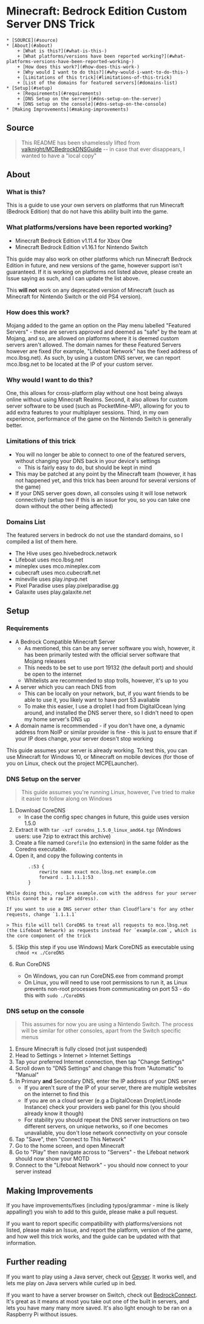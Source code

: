 # Minecraft: Bedrock Edition Custom Server DNS Trick

    * [SOURCE](#source)
    * [About](#about)
        + [What is this?](#what-is-this-)
        + [What platforms/versions have been reported working?](#what-platforms-versions-have-been-reported-working-)
        + [How does this work?](#how-does-this-work-)
        + [Why would I want to do this?](#why-would-i-want-to-do-this-)
        + [Limitations of this trick](#limitations-of-this-trick)
        + [List of the domains for featured servers](#domains-list)
    * [Setup](#setup)
        + [Requirements](#requirements)
        + [DNS Setup on the server](#dns-setup-on-the-server)
        + [DNS setup on the console](#dns-setup-on-the-console)
    * [Making Improvements](#making-improvements)

## Source

> This README has been shamelessly lifted from [valknight/MCBedrockDNSGuide](https://raw.githubusercontent.com/valknight/MCBedrockDNSGuide/master/README.md) -- in case that ever disappears, I wanted to have a "local copy"

## About

### What is this?

This is a guide to use your own servers on platforms that run Minecraft (Bedrock Edition) that do not have this ability built into the game.

### What platforms/versions have been reported working?

- Minecraft Bedrock Edition v1.11.4 for Xbox One
- Minecraft Bedrock Edition v1.16.1 for Nintendo Switch

This guide may also work on other platforms which run Minecraft Bedrock Edition in future, and new versions of the game, however support isn't guaranteed. If it is working on platforms not listed above, please create an Issue saying as such, and I can update the list above.

This **will not** work on any deprecated version of Minecraft (such as Minecraft for Nintendo Switch or the old PS4 version).

### How does this work?

Mojang added to the game an option on the Play menu labelled "Featured Servers" - these are servers approved and deemed as "safe" by the team at Mojang, and so, are allowed on platforms where it is deemed custom servers aren't allowed. The domain names for these Featured Servers however are fixed (for example, "Lifeboat Network" has the fixed address of mco.lbsg.net). As such, by using a custom DNS server, we can report mco.lbsg.net to be located at the IP of your custom server.

### Why would I want to do this?

One, this allows for cross-platform play without one host being always online without using Minecraft Realms. Second, it also allows for custom server software to be used (such as PocketMine-MP), allowing for you to add extra features to your multiplayer sessions. Third, in my own experience, performance of the game on the Nintendo Switch is generally better.

### Limitations of this trick

- You will no longer be able to connect to one of the featured servers, without changing your DNS back in your device's settings
  - This is fairly easy to do, but should be kept in mind
- This may be patched at any point by the Minecraft team (however, it has not happened yet, and this trick has been around for several versions of the game)
- If your DNS server goes down, all consoles using it will lose network connectivity (setup two if this is an issue for you, so you can take one down without the other being affected)

### Domains List

The featured servers in bedrock do not use the standard domains, so I compiled a list of them here.

- The Hive uses geo.hivebedrock.network
- Lifeboat uses mco.lbsg.net
- mineplex uses mco.mineplex.com
- cubecraft uses mco.cubecraft.net
- mineville uses play.inpvp.net
- Pixel Paradise uses play.pixelparadise.gg
- Galaxite uses play.galaxite.net

## Setup

### Requirements

- A Bedrock Compatible Minecraft Server
  - As mentioned, this can be any server software you wish, however, it has been    primarily tested with the official server software that Mojang releases
  - This needs to be set to use port 19132 (the default port) and should be open    to the internet
  - Whitelists are recommended to stop trolls, however, it's up to you
- A server which you can reach DNS from
  - This can be locally on your network, but, if you want friends to be able to use it, you likely want to have port 53 avaliable
  - To make this easier, I use a droplet I had from DigitalOcean lying around, and installed the DNS server there, so I didn't need to open my home server's DNS up
- A domain name is recommended - if you don't have one, a dynamic address from NoIP or similar provider is fine - this is just to ensure that if your IP does change, your server doesn't stop working

This guide assumes your server is already working. To test this, you can use Minecraft for Windows 10, or Minecraft on mobile devices (for those of you on Linux, check out the project MCPELauncher).

### DNS Setup on the server

> This guide assumes you're running Linux, however, I've tried to make it easier to follow along on Windows

1. Download CoreDNS
    - In case the config spec changes in future, this guide uses version 1.5.0
2. Extract it with `tar -xzf coredns_1.5.0_linux_amd64.tgz` (Windows users: use 7zip to extract this archive)
3. Create a file named `Corefile` (no extension) in the same folder as the Coredns executable.
4. Open it, and copy the following contents in

```
        .:53 {
            rewrite name exact mco.lbsg.net example.com
            forward . 1.1.1.1:53
        }
```

    While doing this, replace example.com with the address for your server (this cannot be a raw IP address).

    If you want to use a DNS server other than Cloudflare's for any other requests, change `1.1.1.1`

    > This file will tell CoreDNS to treat all requests to mco.lbsg.net (the Lifeboat Network) as requests instead for `example.com`, which is the core component of the trick

5. (Skip this step if you use Windows) Mark CoreDNS as executable using `chmod +x ./CoreDNS`

6. Run CoreDNS
    - On Windows, you can run CoreDNS.exe from command prompt
    - On Linux, you will need to use root permissions to run it, as Linux prevents non-root processes from communicating on port 53 - do this with `sudo ./CoreDNS`

### DNS setup on the console

> This assumes for now you are using a Nintendo Switch. The process will be similar for other consoles, apart from the Switch specific menus

1. Ensure Minecraft is fully closed (not just suspended)
2. Head to Settings > Internet > Internet Settings
3. Tap your preferred Internet connection, then tap "Change Settings"
4. Scroll down to "DNS Settings" and change this from "Automatic" to "Manual"
5. In Primary **and** Secondary DNS, enter the IP address of your DNS server
    - If you aren't sure of the IP of your server, there are multiple websites on the internet to find this
    - If you are on a cloud server (e.g a DigitalOcean Droplet/Linode Instance) check your providers web panel for this (you should already know it though)
    - For stability you should repeat the DNS server instructions on two different servers, on unique networks, so if one becomes unavaliable, you don't lose network connectivity on your console
6. Tap "Save", then "Connect to This Network"
7. Go to the home screen, and open Minecraft
8. Go to "Play" then navigate across to "Servers" - the Lifeboat network should now show your MOTD
9. Connect to the "Lifeboat Network" - you should now connect to your server instead

## Making Improvements

If you have improvements/fixes (including typos/grammar - mine is likely appalling!) you wish to add to this guide, please make a pull request.

If you want to report specific compatibility with platforms/versions not listed, please make an Issue, and report the platform, version of the game, and how well this trick works, and the guide can be updated with that information.

## Further reading

If you want to play using a Java server, check out [Geyser](https://github.com/GeyserMC/Geyser). It works well, and lets me play on Java servers while curled up in bed.

If you want to have a server browser on Switch, check out [BedrockConnect](https://github.com/Pugmatt/BedrockConnect). It's great as it means at most you take out one of the built in servers, and lets you have many many more saved. It's also light enough to be ran on a Raspberry Pi without issues.

